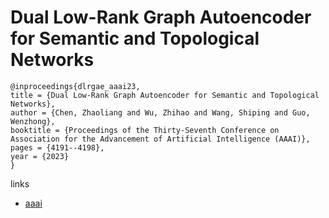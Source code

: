 # Dual Low-Rank Graph Autoencoder for Semantic and Topological Networks

```
@inproceedings{dlrgae_aaai23,
title = {Dual Low-Rank Graph Autoencoder for Semantic and Topological Networks},
author = {Chen, Zhaoliang and Wu, Zhihao and Wang, Shiping and Guo, Wenzhong},
booktitle = {Proceedings of the Thirty-Seventh Conference on Association for the Advancement of Artificial Intelligence (AAAI)},
pages = {4191--4198},
year = {2023}
}
```

links
- [aaai](https://ojs.aaai.org/index.php/AAAI/article/view/25536)
